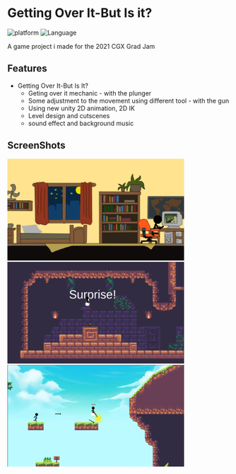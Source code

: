 # Getting Over It-But Is it?
![platform](https://img.shields.io/badge/Platform-Unity-yellow.svg)
![Language](https://img.shields.io/badge/Language-C%23-orange.svg)

A game project i made for the 2021 CGX Grad Jam

## Features
  
* Getting Over It-But Is It?
  - Geting over it mechanic - with the plunger
  - Some adjustment to the movement using different tool - with the gun
  - Using new unity 2D animation, 2D IK
  - Level design and cutscenes
  - sound effect and background music

## ScreenShots
<img src="Images/ss3.png" height='230x' width='400x'/>&nbsp;&nbsp;&nbsp;&nbsp;<img src="Images/ss1.png" height='230x' width='400x'/>
<img src="Images/ss2.png" height='230x' width='400x'/>
